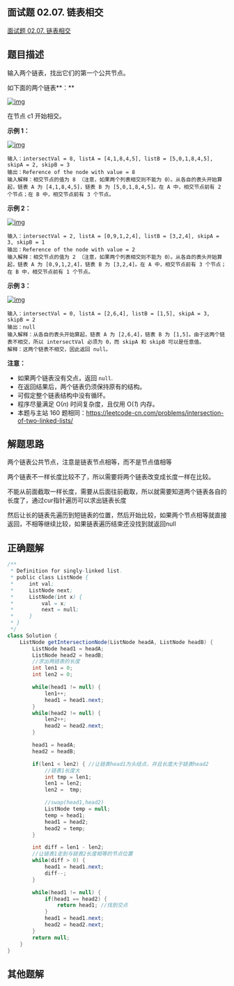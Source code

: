 ## 面试题 02.07. 链表相交

[面试题 02.07. 链表相交](https://leetcode.cn/problems/intersection-of-two-linked-lists-lcci/)



## 题目描述

输入两个链表，找出它们的第一个公共节点。

如下面的两个链表**：**

[![img](https://alylmengbucket.oss-cn-nanjing.aliyuncs.com/2023-9/202309192305301.png)](https://assets.leetcode-cn.com/aliyun-lc-upload/uploads/2018/12/14/160_statement.png)

在节点 c1 开始相交。

 

**示例 1：**

[![img](https://alylmengbucket.oss-cn-nanjing.aliyuncs.com/2023-9/202309192305283.png)](https://assets.leetcode.com/uploads/2018/12/13/160_example_1.png)

```
输入：intersectVal = 8, listA = [4,1,8,4,5], listB = [5,0,1,8,4,5], skipA = 2, skipB = 3
输出：Reference of the node with value = 8
输入解释：相交节点的值为 8 （注意，如果两个列表相交则不能为 0）。从各自的表头开始算起，链表 A 为 [4,1,8,4,5]，链表 B 为 [5,0,1,8,4,5]。在 A 中，相交节点前有 2 个节点；在 B 中，相交节点前有 3 个节点。
```

 

**示例 2：**

[![img](https://alylmengbucket.oss-cn-nanjing.aliyuncs.com/2023-9/202309192305288.png)](https://assets.leetcode.com/uploads/2018/12/13/160_example_2.png)

```
输入：intersectVal = 2, listA = [0,9,1,2,4], listB = [3,2,4], skipA = 3, skipB = 1
输出：Reference of the node with value = 2
输入解释：相交节点的值为 2 （注意，如果两个列表相交则不能为 0）。从各自的表头开始算起，链表 A 为 [0,9,1,2,4]，链表 B 为 [3,2,4]。在 A 中，相交节点前有 3 个节点；在 B 中，相交节点前有 1 个节点。
```

 

**示例 3：**

[![img](https://alylmengbucket.oss-cn-nanjing.aliyuncs.com/2023-9/202309192305260.png)](https://assets.leetcode.com/uploads/2018/12/13/160_example_3.png)

```
输入：intersectVal = 0, listA = [2,6,4], listB = [1,5], skipA = 3, skipB = 2
输出：null
输入解释：从各自的表头开始算起，链表 A 为 [2,6,4]，链表 B 为 [1,5]。由于这两个链表不相交，所以 intersectVal 必须为 0，而 skipA 和 skipB 可以是任意值。
解释：这两个链表不相交，因此返回 null。
```

 

**注意：**

- 如果两个链表没有交点，返回 `null`.
- 在返回结果后，两个链表仍须保持原有的结构。
- 可假定整个链表结构中没有循环。
- 程序尽量满足 O(*n*) 时间复杂度，且仅用 O(*1*) 内存。
- 本题与主站 160 题相同：https://leetcode-cn.com/problems/intersection-of-two-linked-lists/





## 解题思路

两个链表公共节点，注意是链表节点相等，而不是节点值相等

两个链表不一样长度比较不了，所以需要将两个链表改变成长度一样在比较。

不能从前面截取一样长度，需要从后面往前截取，所以就需要知道两个链表各自的长度了，通过cur指针遍历可以求出链表长度

然后让长的链表先遍历到短链表的位置，然后开始比较，如果两个节点相等就直接返回，不相等继续比较，如果链表遍历结束还没找到就返回null



## 正确题解

````java
/**
 * Definition for singly-linked list.
 * public class ListNode {
 *     int val;
 *     ListNode next;
 *     ListNode(int x) {
 *         val = x;
 *         next = null;
 *     }
 * }
 */
class Solution {
    ListNode getIntersectionNode(ListNode headA, ListNode headB) {
        ListNode head1 = headA;
        ListNode head2 = headB;
        //求出两链表的长度
        int len1 = 0;
        int len2 = 0;

        while(head1 != null) {
            len1++;
            head1 = head1.next;
        }
        while(head2 != null) {
            len2++;
            head2 = head2.next;
        }

        head1 = headA;
        head2 = headB;

        if(len1 < len2) { //让链表head1为头结点，并且长度大于链表head2
            //链表1长度大
            int tmp = len1;
            len1 = len2;
            len2 =  tmp;

            //swap(head1,head2)
            ListNode temp = null;
            temp = head1;
            head1 = head2;
            head2 = temp;
        }

        int diff = len1 - len2;
        //让链表1走到与链表2长度相等的节点位置
        while(diff > 0) {
            head1 = head1.next;
            diff--;
        }

        while(head1 != null) {
            if(head1 == head2) {
                return head1; //找到交点
            }
            head1 = head1.next;
            head2 = head2.next;
        }
        return null;
    }
}
````







## 其他题解